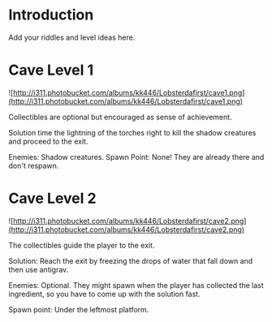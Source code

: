 # Introduction #

Add your riddles and level ideas here.


# Cave Level 1 #

![http://i311.photobucket.com/albums/kk446/Lobsterdafirst/cave1.png](http://i311.photobucket.com/albums/kk446/Lobsterdafirst/cave1.png)

Collectibles are optional but encouraged as sense of achievement.

Solution time the lightning of the torches right to kill the shadow creatures and proceed to the exit.

Enemies: Shadow creatures.
Spawn Point: None! They are already there and don't respawn.

# Cave Level 2 #

![http://i311.photobucket.com/albums/kk446/Lobsterdafirst/cave2.png](http://i311.photobucket.com/albums/kk446/Lobsterdafirst/cave2.png)

The collectibles guide the player to the exit.

Solution: Reach the exit by freezing the drops of water that fall down and then use antigrav.

Enemies: Optional. They might spawn when the player has collected the last ingredient, so you have to come up with the solution fast.

Spawn point:
Under the leftmost platform.